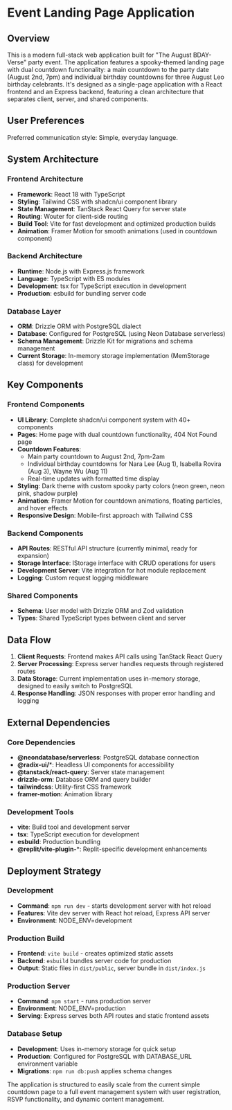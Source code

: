 # Event Landing Page Application

## Overview

This is a modern full-stack web application built for "The August BDAY-Verse" party event. The application features a spooky-themed landing page with dual countdown functionality: a main countdown to the party date (August 2nd, 7pm) and individual birthday countdowns for three August Leo birthday celebrants. It's designed as a single-page application with a React frontend and an Express backend, featuring a clean architecture that separates client, server, and shared components.

## User Preferences

Preferred communication style: Simple, everyday language.

## System Architecture

### Frontend Architecture
- **Framework**: React 18 with TypeScript
- **Styling**: Tailwind CSS with shadcn/ui component library
- **State Management**: TanStack React Query for server state
- **Routing**: Wouter for client-side routing
- **Build Tool**: Vite for fast development and optimized production builds
- **Animation**: Framer Motion for smooth animations (used in countdown component)

### Backend Architecture
- **Runtime**: Node.js with Express.js framework
- **Language**: TypeScript with ES modules
- **Development**: tsx for TypeScript execution in development
- **Production**: esbuild for bundling server code

### Database Layer
- **ORM**: Drizzle ORM with PostgreSQL dialect
- **Database**: Configured for PostgreSQL (using Neon Database serverless)
- **Schema Management**: Drizzle Kit for migrations and schema management
- **Current Storage**: In-memory storage implementation (MemStorage class) for development

## Key Components

### Frontend Components
- **UI Library**: Complete shadcn/ui component system with 40+ components
- **Pages**: Home page with dual countdown functionality, 404 Not Found page
- **Countdown Features**: 
  - Main party countdown to August 2nd, 7pm-2am
  - Individual birthday countdowns for Nara Lee (Aug 1), Isabella Rovira (Aug 3), Wayne Wu (Aug 11)
  - Real-time updates with formatted time display
- **Styling**: Dark theme with custom spooky party colors (neon green, neon pink, shadow purple)
- **Animation**: Framer Motion for countdown animations, floating particles, and hover effects
- **Responsive Design**: Mobile-first approach with Tailwind CSS

### Backend Components
- **API Routes**: RESTful API structure (currently minimal, ready for expansion)
- **Storage Interface**: IStorage interface with CRUD operations for users
- **Development Server**: Vite integration for hot module replacement
- **Logging**: Custom request logging middleware

### Shared Components
- **Schema**: User model with Drizzle ORM and Zod validation
- **Types**: Shared TypeScript types between client and server

## Data Flow

1. **Client Requests**: Frontend makes API calls using TanStack React Query
2. **Server Processing**: Express server handles requests through registered routes
3. **Data Storage**: Current implementation uses in-memory storage, designed to easily switch to PostgreSQL
4. **Response Handling**: JSON responses with proper error handling and logging

## External Dependencies

### Core Dependencies
- **@neondatabase/serverless**: PostgreSQL database connection
- **@radix-ui/***: Headless UI components for accessibility
- **@tanstack/react-query**: Server state management
- **drizzle-orm**: Database ORM and query builder
- **tailwindcss**: Utility-first CSS framework
- **framer-motion**: Animation library

### Development Tools
- **vite**: Build tool and development server
- **tsx**: TypeScript execution for development
- **esbuild**: Production bundling
- **@replit/vite-plugin-***: Replit-specific development enhancements

## Deployment Strategy

### Development
- **Command**: `npm run dev` - starts development server with hot reload
- **Features**: Vite dev server with React hot reload, Express API server
- **Environment**: NODE_ENV=development

### Production Build
- **Frontend**: `vite build` - creates optimized static assets
- **Backend**: `esbuild` bundles server code for production
- **Output**: Static files in `dist/public`, server bundle in `dist/index.js`

### Production Server
- **Command**: `npm start` - runs production server
- **Environment**: NODE_ENV=production
- **Serving**: Express serves both API routes and static frontend assets

### Database Setup
- **Development**: Uses in-memory storage for quick setup
- **Production**: Configured for PostgreSQL with DATABASE_URL environment variable
- **Migrations**: `npm run db:push` applies schema changes

The application is structured to easily scale from the current simple countdown page to a full event management system with user registration, RSVP functionality, and dynamic content management.